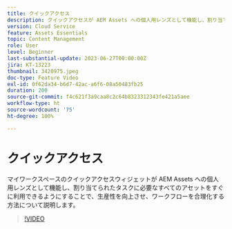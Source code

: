 ```yaml
---
title: クイックアクセス
description: クイックアクセスが AEM Assets への個人用レンズとして機能し、割り当てられたタスクに必要なすべてのアセットをすぐに利用できるようにすることで、生産性を向上させ、ワークフローを合理化する方法について説明します。
version: Cloud Service
feature: Assets Essentials
topic: Content Management
role: User
level: Beginner
last-substantial-update: 2023-06-27T00:00:00Z
jira: KT-13223
thumbnail: 3420975.jpeg
doc-type: Feature Video
exl-id: 0f62da34-b6d7-42ac-a6f6-08a50483fb25
duration: 200
source-git-commit: f4c621f3a9caa8c2c64b8323312343fe421a5aee
workflow-type: ht
source-wordcount: '75'
ht-degree: 100%

---
```


# クイックアクセス

マイワークスペースのクイックアクセスウィジェットが AEM Assets への個人用レンズとして機能し、割り当てられたタスクに必要なすべてのアセットをすぐに利用できるようにすることで、生産性を向上させ、ワークフローを合理化する方法について説明します。

>[!VIDEO](https://video.tv.adobe.com/v/3420975/?learn=on)
